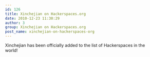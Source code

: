 ```yaml
---
id: 126
title: Xinchejian on Hackerspaces.org
date: 2010-12-23 11:30:29
author: 3
group: Xinchejian on Hackerspaces.org
post_name: xinchejian-on-hackerspaces-org
---
```


Xinchejian has been officially added to the list of Hackerspaces in the world!